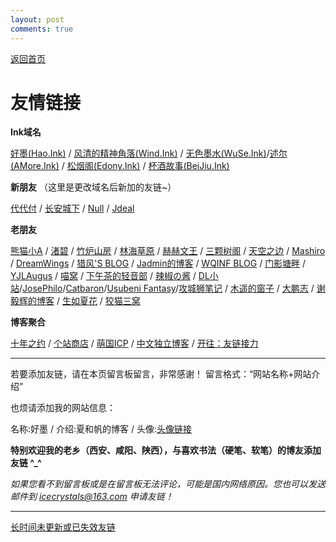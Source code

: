 ```yaml
---
layout: post
comments: true
---
```


[返回首页](https://hao.ink)

# 友情链接

**Ink域名**

[好墨(Hao.Ink)](https://hao.ink) / [风清的精神角落(Wind.Ink)](https://wind.ink) / [无色墨水(WuSe.Ink)](https://wuse.ink/)/[述尔(AMore.Ink)](https://amore.ink) / [松烟阁(Edony.Ink)](https://https://www.edony.ink/) / [杯酒故事(BeiJiu.Ink)](https://beijiu.ink)

**新朋友** （这里是更改域名后新加的友链~）

[代代付](https://ddf.im) / [长安城下](https://cacx.cc) / [Null](https://ncnccn.cn) / [Jdeal](https://www.jdeal.cn)


**老朋友**

[熊猫小A](https://blog.imalan.cn) / [渚碧](https://jubeny.com/) / [竹炉山房](https://synyan.cn) / [林海草原](https://lhcy.org/) / [赫赫文王](https://kqh.me/) / [三颗树阁](http://www.sksren.com/) / [天空之边](https://liyin.date/) / [Mashiro](https://2heng.xin) / [DreamWings](https://www.dreamwings.cn) / [猎风'S BLOG](https://www.northarea.tech/) / [Jadmin的博客](http://www.xxc520.cn) / [WQINF BLOG](https://wqinf.com/) / [门影塘畔](https://www.dongfang.name/) / [YJLAugus](https://www.cnblogs.com/yjlblog/) / [喵窝](https://nekohome.moenya.cat/) / [下午茶的轻音部](https://www.myeriri.com) / [辣椒の酱](https://removeif.github.io) / [DL小站](https://www.idalei.top/)/[JosePhilo](https://josephilo.com/)/[Catbaron](https://catbaron.com/)/[Usubeni Fantasy](https://ssshooter.com/)/[攻城狮笔记](http://qumac.com/) / [木遥的窗子](http://blog.farmostwood.net) / [大鹏志](http://www.pzhao.org/zh/) / [谢毅辉的博客](https://yihui.name/) / [生如夏花](http://www.xiatian.name/) / [狡猫三窝](https://slykiten.com/)


**博客聚合**

[十年之约](https://www.foreverblog.cn) / [个站商店](https://storeweb.cn) / [萌国ICP](https://icp.gov.moe/) / [中文独立博客](https://github.com/timqian/chinese-independent-blogs) / [开往：友链接力](https://github.com/travellings-link/travellings)

---

若要添加友链，请在本页留言板留言，非常感谢！
留言格式：“网站名称+网站介绍”

也烦请添加我的网站信息：

名称:好墨 / 介绍:夏和帆的博客 / 头像:[头像链接](https://raw.githubusercontent.com/icecrystals/icecrystals.github.io/master/favicon.png)

**特别欢迎我的老乡（西安、咸阳、陕西），与喜欢书法（硬笔、软笔）的博友添加友链 ^_^**

*如果您看不到留言板或是在留言板无法评论，可能是国内网络原因。您也可以发送邮件到 icecrystals@163.com 申请友链！*

---

[长时间未更新或已失效友链](/page/friend_outdated.html)
